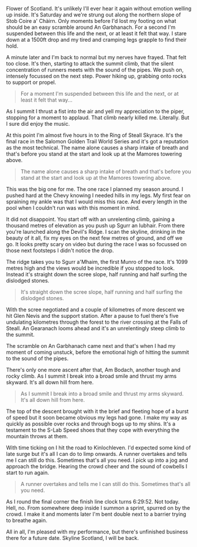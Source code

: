 Flower of Scotland. It's unlikely I'll ever hear it again without emotion welling up inside. It's Saturday and we're strung out along the northern slope of Stob Coire a' Chàirn. Only moments before I'd lost my footing on what should be an easy scramble around An Garbhanach. For a second I'm suspended between this life and the next, or at least it felt that way. I stare down at a 1500ft drop and my tired and cramping legs grapple to find their hold. 

A minute later and I'm back to normal but my nerves have frayed. That felt too close. It's then, starting to attack the summit climb, that the silent concentration of runners meets with the sound of the pipes. We push on, intensely focussed on the next step. Power hiking up, grabbing onto rocks to support or propel.

>For a moment I'm suspended between this life and the next, or at least it felt that way...

As I summit I thrust a fist into the air and yell my appreciation to the piper, stopping for a moment to applaud. That climb nearly killed me. Literally. But I sure did enjoy the music.

At this point I'm almost five hours in to the Ring of Steall Skyrace. It's the final race in the Salomon Golden Trail World Series and it's got a reputation as the most technical. The name alone causes a sharp intake of breath and that's before you stand at the start and look up at the Mamores towering above.

>The name alone causes a sharp intake of breath and that's before you stand at the start and look up at the Mamores towering above.

This was the big one for me. The one race I planned my season around. I pushed hard at the Chevy knowing I needed hills in my legs. My first fear on spraining my ankle was that I would miss this race. And every length in the pool when I couldn't run was with this moment in mind.

It did not disappoint. You start off with an unrelenting climb, gaining a thousand metres of elevation as you push up Sgurr an Iubhair. From there you're launched along the Devil's Ridge. I scan the skyline, drinking in the beauty of it all, fix my eyes on the next few metres of ground, and off we go. It looks pretty scary on video but during the race I was so focussed on those next footsteps I didn't notice the drop.

The ridge takes you to Sgurr a'Mhaim, the first Munro of the race. It's 1099 metres high and the views would be incredible if you stopped to look. Instead it's straight down the scree slope, half running and half surfing the dislodged stones.

>It's straight down the scree slope, half running and half surfing the dislodged stones.

With the scree negotiated and a couple of kilometres of more descent we hit Glen Nevis and the support station. After a pause to fuel there's five undulating kilometres through the forest to the river crossing at the Falls of Steall. An Gearanach looms ahead and it's an unrelentingly steep climb to the summit.

The scramble on An Garbhanach came next and that's when I had my moment of coming unstuck, before the emotional high of hitting the summit to the sound of the pipes.

There's only one more ascent after that, Am Bodach, another tough and rocky climb. As I summit I break into a broad smile and thrust my arms skyward. It's all down hill from here.

>As I summit I break into a broad smile and thrust my arms skyward. It's all down hill from here.

The top of the descent brought with it the brief and fleeting hope of a burst of speed but it soon became obvious my legs had gone. I make my way as quickly as possible over rocks and through bogs up to my shins. It's a testament to the S-Lab Speed shoes that they cope with everything the mountain throws at them.

With time ticking on I hit the road to Kinlochleven. I'd expected some kind of late surge but it's all I can do to limp onwards. A runner overtakes and tells me I can still do this. Sometimes that's all you need. I pick up into a jog and approach the bridge. Hearing the crowd cheer and the sound of cowbells I start to run again.

>A runner overtakes and tells me I can still do this. Sometimes that's all you need.

As I round the final corner the finish line clock turns 6:29:52. Not today. Hell, no. From somewhere deep inside I summon a sprint, spurred on by the crowd. I make it and moments later I'm bent double next to a barrier trying to breathe again.

All in all, I'm pleased with my performance, but there's unfinished business there for a future date. Skyline Scotland, I will be back.
